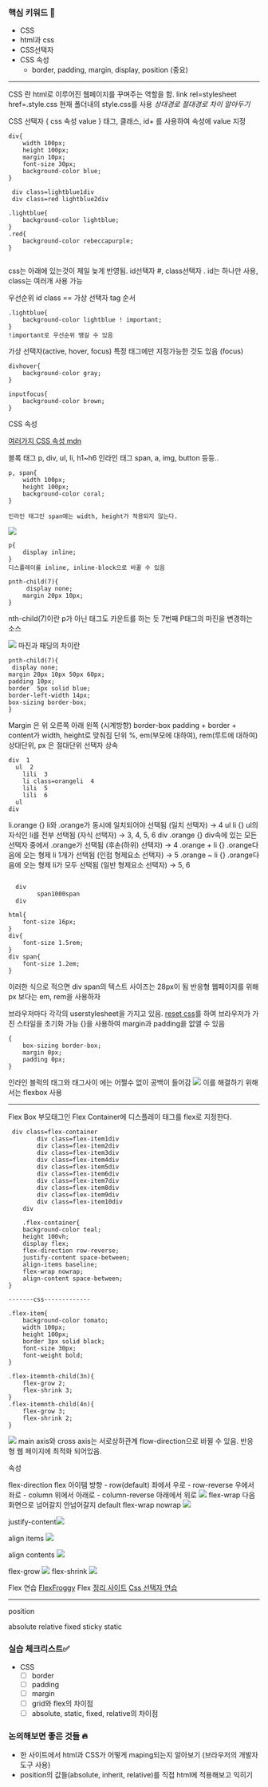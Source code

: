 ### 핵심 키워드 🎯

- CSS
- html과 css
- CSS선택자
- CSS 속성
    - border, padding, margin, display, position (중요)
    
    
---
CSS 란 
html로 이루어진 웹페이지를 꾸며주는 역할을 함.
    link rel=stylesheet href=.style.css
현재 폴더내의 style.css를 사용
_상대경로  절대경로 차이 알아두기_

CSS 선택자
 { css 속성  value } 
 태그, 클래스, id+ 를 사용하여 속성에 value 지정 
```
div{
    width 100px;
    height 100px;
    margin 10px;
    font-size 30px;
    background-color blue;
}

 div class=lightblue1div
 div class=red lightblue2div
 
.lightblue{
    background-color lightblue;
}
.red{
    background-color rebeccapurple;
}
    
```
css는 아래에 있는것이 제일 늦게 반영됨.
id선택자 #, class선택자 .
id는 하나만 사용, class는 여러개 사용 가능

우선순위 id  class == 가상 선택자  tag 순서
```
.lightblue{
    background-color lightblue ! important;
}
!important로 우선순위 땡길 수 있음
```

가상 선택자(active, hover, focus)
특정 태그에만 지정가능한 것도 있음 (focus)

```
divhover{
    background-color gray;
}

inputfocus{
    background-color brown;
}
```

CSS 속성

[여러가지 CSS 속성 mdn](httpsdeveloper.mozilla.orgkodocsWebCSS)

블록 태그  p, div, ul, li, h1~h6
인라인 태그  span, a, img, button 
등등..

```
p, span{
    width 100px;
    height 100px;
    background-color coral;
}

인라인 태그인 span에는 width, height가 적용되지 않는다.
```
![](httpsmedia.vlpt.usimagescksgodlpost6e80d019-f6f8-439f-a985-2d4e33f7306cimage.png)
```
p{
    display inline;
}
디스플레이를 inline, inline-block으로 바꿀 수 있음
```

```
pnth-child(7){
     display none; 
    margin 20px 10px;
}
```
nth-child(7)이란 p가 아닌 태그도 카운트를 하는 듯
7번째 P태그의 마진을 변경하는 소스

![](httpsmedia.vlpt.usimagescksgodlpost760af037-69b2-4e99-a123-8b66a824995fimage.png)
마진과 패딩의 차이란

    pnth-child(7){
     display none; 
    margin 20px 10px 50px 60px;
    padding 10px;
    border  5px solid blue;
    border-left-width 14px;
    box-sizing border-box;
	}

Margin 은 위 오른쪽 아래 왼쪽 (시계방향)
border-box  padding + border + content가 width, height로 맞춰짐
단위  %, em(부모에 대하여), rem(루트에 대하여) 상대단위, px 은 절대단위
선택자 상속  
```
div  1
  ul  2
    lili  3
    li class=orangeli  4
    lili  5
    lili  6
  ul
div
```

 li.orange {}  li와 .orange가 동시에 일치되어야 선택됨 (일치 선택자) → 4
 ul  li {}  ul의 자식인 li를 전부 선택됨 (자식 선택자) → 3, 4, 5, 6
 div .orange {}  div속에 있는 모든 선택자 중에서 .orange가 선택됨 (후손(하위) 선택자) → 4
 .orange + li {}  .orange다음에 오는 형제 li 1개가 선택됨 (인접 형제요소 선택자) → 5
 .orange ~ li {}  .orange다음에 오는 형제 li가 모두 선택됨 (일반 형제요소 선택자) → 5, 6

```

  div
        span1000span
  div
    
html{
    font-size 16px;
}
div{
    font-size 1.5rem;
}
div span{
    font-size 1.2em;
}

```
이러한 식으로 적으면 div span의 텍스트 사이즈는 28px이 됨
반응형 웹페이지를 위해 px 보다는 em, rem을 사용하자

브라우저마다 각각의 userstylesheet을 가지고 있음.
[reset css](httpsmeyerweb.comerictoolscssreset)를 하여 브라우저가 가진 스타일을 초기화 가능
{}을 사용하여 margin과 padding을 없앨 수 있음
```
{
    box-sizing border-box;
    margin 0px;
    padding 0px;
}
```
인라인 블럭의 태그와 태그사이 에는 어쩔수 없이 공백이 들어감
![](httpsmedia.vlpt.usimagescksgodlpostc0547591-e466-40e9-8ee0-c0355f0662d9image.png)
이를 해결하기 위해서는 flexbox 사용

---

Flex Box
부모태그인 Flex Container에 디스플레이 태그를 flex로 지정한다.
```
 div class=flex-container
        div class=flex-item1div
        div class=flex-item2div
        div class=flex-item3div
        div class=flex-item4div
        div class=flex-item5div
        div class=flex-item6div
        div class=flex-item7div
        div class=flex-item8div
        div class=flex-item9div
        div class=flex-item10div
    div
    
    .flex-container{
    background-color teal;
    height 100vh;
    display flex;
    flex-direction row-reverse;
    justify-content space-between;
    align-items baseline;
    flex-wrap nowrap;
    align-content space-between;
}

-------css-------------

.flex-item{
    background-color tomato;
    width 100px;
    height 100px;
    border 3px solid black;
    font-size 30px;
    font-weight bold;
}

.flex-itemnth-child(3n){
    flex-grow 2;
    flex-shrink 3;
}
.flex-itemnth-child(4n){
    flex-grow 3;
    flex-shrink 2;
}
```
![](httpsmedia.vlpt.usimagescksgodlpost8752e7ba-171e-48b7-86bf-c5b8b0fb1c09image.png)
main axis와 cross axis는 서로상하관계 flow-direction으로  바뀔 수 있음.
반응형 웹 페이지에 최적화 되어있음.

속성 

 flex-direction
	flex 아이템 방향
    -  row(default) 좌에서 우로
	- row-reverse 우에서 좌로
	- column 위에서 아래로
	- column-reverse 아래에서 위로
![](httpsmedia.vlpt.usimagescksgodlpost4d87fdff-8c8f-454e-b922-399da03f7836image.png)
 flex-wrap
	다음 화면으로 넘어갈지 안넘어갈지
    default  flex-wrap nowrap
![](httpsmedia.vlpt.usimagescksgodlpost1a50380e-e9c4-4abf-b8ae-75f7841832bcimage.png)

 justify-content![](httpsmedia.vlpt.usimagescksgodlpost9eaf3df7-1a0e-482f-923d-129036e1664fimage.png)

 align items
	![](httpsmedia.vlpt.usimagescksgodlpost0d687cfb-9599-4055-8afe-f742cc8c1e7aimage.png)
    
 align contents
	![](httpsmedia.vlpt.usimagescksgodlpostab72ea7c-6f2a-4b28-96b4-c256a80daa08image.png)

 flex-grow
![](httpsmedia.vlpt.usimagescksgodlpostcc42482b-4a74-4a9d-8512-cdb1c7aee084image.png)
 flex-shrink
![](httpsmedia.vlpt.usimagescksgodlpost1fc716a4-7c8d-42ed-802d-932503df1161image.png)

Flex 연습 [FlexFroggy](httpsflexboxfroggy.com#ko)
Flex [정리 사이트](httpscss-tricks.comsnippetscssa-guide-to-flexbox)
[Css 선택자 연습](httpsflukeout.github.io)

---

position

 absolute
 relative
 fixed 
 sticky 
 static



### 실습 체크리스트✅

- CSS
    - [ ]  border 
    - [ ]  padding 
    - [ ]  margin 
    - [ ]  grid와 flex의 차이점 
    - [ ]  absolute, static, fixed, relative의 차이점 

### 논의해보면 좋은 것들 🔥

- 한 사이트에서 html과 CSS가 어떻게 maping되는지 알아보기 (브라우저의 개발자 도구 사용)
- position의 값들(absolute, inherit, relative)를 직접 html에 적용해보고 익히기